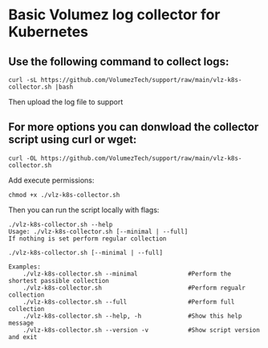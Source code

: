 # **Basic Volumez log collector for Kubernetes**
## **Use the following command to collect logs:**

`curl -sL https://github.com/VolumezTech/support/raw/main/vlz-k8s-collector.sh |bash`

Then upload the log file to support

## For more options you can donwload the collector script using curl or wget:
`curl -OL https://github.com/VolumezTech/support/raw/main/vlz-k8s-collector.sh`

Add execute permissions:

`chmod +x ./vlz-k8s-collector.sh`

Then you can run the script locally with flags:
```
./vlz-k8s-collector.sh --help
Usage: ./vlz-k8s-collector.sh [--minimal | --full]
If nothing is set perform regular collection

./vlz-k8s-collector.sh [--minimal | --full]

Examples:
    ./vlz-k8s-collector.sh --minimal              #Perform the shortest passible collection
    ./vlz-k8s-collector.sh                        #Perform regualr collection
    ./vlz-k8s-collector.sh --full                 #Perform full collection
    ./vlz-k8s-collector.sh --help, -h             #Show this help message
    ./vlz-k8s-collector.sh --version -v           #Show script version and exit
```
